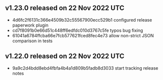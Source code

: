 ## v1.23.0 released on 22 Nov 2022 UTC
  * 4d6fc2f6131c366e4509b32c55567900ecc529b1 configured release paperwork plugin
  * cd7f8091b0e66d51c448ff6edfdc010d3767c5fe typos bug fixing
  * 61041a6784ffcba66e7fcb577621fced8fec4e73 allow non-strict JSON comparison in tests
## v1.22.0 released on 22 Nov 2022 UTC
  * 9a9c2d4bdd8ebd4fbfa4b4a1d809b5fadb8d3033 start tracking release notes